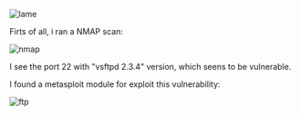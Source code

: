 ![lame](https://user-images.githubusercontent.com/43796175/105421932-e835bc80-5c10-11eb-9ace-f5e0f34407d4.jpg)

Firts of all, i ran a NMAP scan:

![nmap](https://user-images.githubusercontent.com/43796175/105422199-52e6f800-5c11-11eb-9d5c-f11edeef1217.jpg)

I see the port 22 with "vsftpd 2.3.4" version, which seens to be vulnerable.

I found a metasploit module for exploit this vulnerability:

![ftp](https://user-images.githubusercontent.com/43796175/105422583-f7693a00-5c11-11eb-8f00-ad22f801efd3.jpg)

